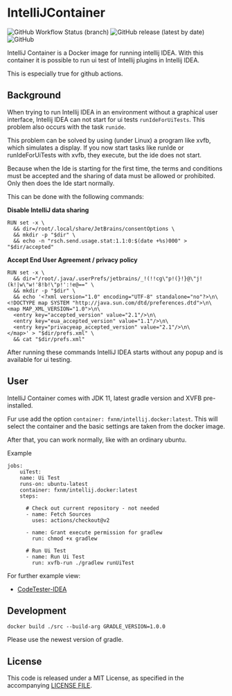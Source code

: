# IntelliJContainer

![GitHub Workflow Status (branch)](https://img.shields.io/github/workflow/status/fxnm/IntelliJContainer/Main%20Build/main?label=Main%20Build)
![GitHub release (latest by date)](https://img.shields.io/github/v/release/fxnm/IntelliJContainer)
![GitHub](https://img.shields.io/github/license/fxnm/IntelliJContainer)

IntelliJ Container is a Docker image for running intellij IDEA. With this container it is possible to run ui test of
Intellij plugins in Intellij IDEA.

This is especially true for github actions.

## Background

When trying to run Intellij IDEA in an environment without a graphical user interface, Intellij IDEA can not start for
ui tests `runIdeForUiTests`. This problem also occurs with the task `runide`.

This problem can be solved by using (under Linux) a program like xvfb, which simulates a display. If you now start tasks
like runIde or runIdeForUiTests with xvfb, they execute, but the ide does not start.

Because when the Ide is starting for the first time, the terms and conditions must be accepted and the sharing of data
must be allowed or prohibited. Only then does the Ide start normally.

This can be done with the following commands:

**Disable IntelliJ data sharing**

````
RUN set -x \
  && dir=/root/.local/share/JetBrains/consentOptions \
  && mkdir -p "$dir" \
  && echo -n "rsch.send.usage.stat:1.1:0:$(date +%s)000" > "$dir/accepted"

````

**Accept End User Agreement / privacy policy**

````
RUN set -x \
  && dir="/root/.java/.userPrefs/jetbrains/_!(!!cg\"p!(}!}@\"j!(k!|w\"w!'8!b!\"p!':!e@==" \
  && mkdir -p "$dir" \
  && echo '<?xml version="1.0" encoding="UTF-8" standalone="no"?>\n\
<!DOCTYPE map SYSTEM "http://java.sun.com/dtd/preferences.dtd">\n\
<map MAP_XML_VERSION="1.0">\n\
  <entry key="accepted_version" value="2.1"/>\n\
  <entry key="eua_accepted_version" value="1.1"/>\n\
  <entry key="privacyeap_accepted_version" value="2.1"/>\n\
</map>' > "$dir/prefs.xml" \
  && cat "$dir/prefs.xml"
````

After running these commands IntelliJ IDEA starts without any popup and is available for ui testing.

## User

IntelliJ Container comes with JDK 11, latest gradle version and XVFB pre-installed.

Fur use add the option `container: fxnm/intellij.docker:latest`. This will select the container and the basic 
settings are taken from the docker image.

After that, you can work normally, like with an ordinary ubuntu.

Example

````
jobs:
    uiTest:
    name: Ui Test
    runs-on: ubuntu-latest
    container: fxnm/intellij.docker:latest
    steps:

      # Check out current repository - not needed
      - name: Fetch Sources
        uses: actions/checkout@v2

      - name: Grant execute permission for gradlew
        run: chmod +x gradlew

      # Run Ui Test
      - name: Run Ui Test
        run: xvfb-run ./gradlew runUiTest
````

For further example view:

- [CodeTester-IDEA](https://github.com/fxnm/CodeTester-IDEA)


## Development

```
docker build ./src --build-arg GRADLE_VERSION=1.0.0
```
Please use the newest version of gradle.

## License 

This code is released under a MIT License, as specified in the
accompanying [LICENSE FILE](https://github.com/fxnm/IntelliJContainer/blob/main/LICENSE).
